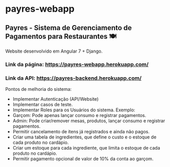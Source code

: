 # payres-webapp
## Payres - Sistema de Gerenciamento de Pagamentos para Restaurantes  🍽 

Website desenvolvido em Angular 7 + Django. 

### Link da página: https://payres-webapp.herokuapp.com/
### Link da API: https://payres-backend.herokuapp.com/

Pontos de melhoria do sistema:

- Implementar Autenticação (API/Website)
- Implementar casos de teste.
- Implementar Roles para os Usuários do sistema. Exemplo:
 - Garçom: Pode apenas lançar consumo e registrar pagamentos.
 - Admin: Pode criar/remover mesas, produtos, lançar consumo e registrar pagamentos.
- Permitir cancelamento de itens já registrados e ainda não pagos.
- Criar uma tabela de ingredientes, que define o custo e o estoque de cada produto no cardápio.
- Criar um estoque para cada ingrediente, que limita o estoque de cada produto no cardápio.
- Permitir pagamento opcional de valor de 10% da conta ao garçom.
